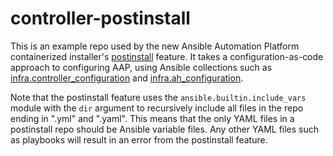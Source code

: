 # controller-postinstall

This is an example repo used by the new Ansible Automation Platform containerized installer's [postinstall](https://access.redhat.com/documentation/en-us/red_hat_ansible_automation_platform/2.4/html-single/containerized_ansible_automation_platform_installation_guide/index#using-postinstall_aap-containerized-installation) feature. It takes a configuration-as-code approach to configuring AAP, using Ansible collections such as [infra.controller_configuration](https://console.redhat.com/ansible/automation-hub/namespaces/infra/controller_configuration) and [infra.ah_configuration](https://console.redhat.com/ansible/automation-hub/namespaces/infra/ah_configuration).

Note that the postinstall feature uses the `ansible.builtin.include_vars` module with the `dir` argument to recursively include all files in the repo ending in ".yml" and ".yaml".  This means that the only YAML files in a postinstall repo should be Ansible variable files.  Any other YAML files such as playbooks will result in an error from the postinstall feature.
